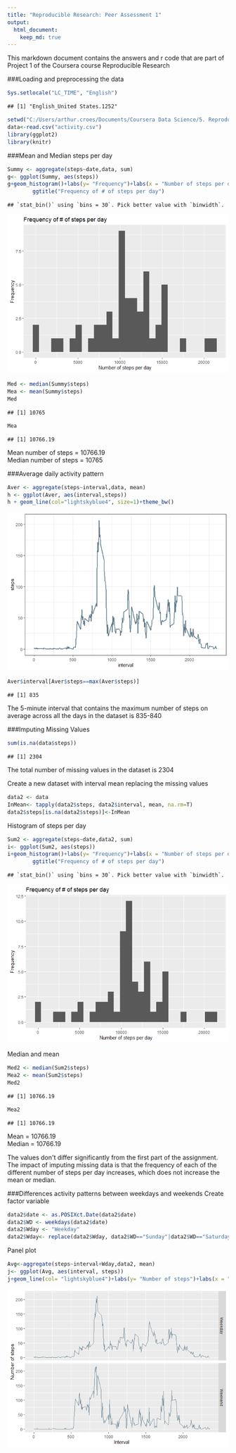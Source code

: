 ```yaml
---
title: "Reproducible Research: Peer Assessment 1"
output: 
  html_document:
    keep_md: true
---
```


This markdown document contains the answers and r code that are part of Project 1 of the Coursera course Reproducible Research 

###Loading and preprocessing the data

```r
Sys.setlocale("LC_TIME", "English")
```

```
## [1] "English_United States.1252"
```

```r
setwd("C:/Users/arthur.croes/Documents/Coursera Data Science/5. Reproducible Research")
data<-read.csv("activity.csv")
library(ggplot2)
library(knitr)
```

###Mean and Median steps per day

```r
Summy <- aggregate(steps~date,data, sum)
g<- ggplot(Summy, aes(steps))
g+geom_histogram()+labs(y= "Frequency")+labs(x = "Number of steps per day")+
        ggtitle("Frequency of # of steps per day") 
```

```
## `stat_bin()` using `bins = 30`. Pick better value with `binwidth`.
```

![](https://github.com/MisterCruz42/RepData_PeerAssessment1/blob/master/Hist1.jpeg)<!-- -->

```r
Med <- median(Summy$steps)
Mea <- mean(Summy$steps)
Med
```

```
## [1] 10765
```

```r
Mea
```

```
## [1] 10766.19
```
Mean number of steps = 10766.19  
Median number of steps = 10765

###Average daily activity pattern

```r
Aver <- aggregate(steps~interval,data, mean)
h <- ggplot(Aver, aes(interval,steps))
h + geom_line(col="lightskyblue4", size=1)+theme_bw()
```

![](https://github.com/MisterCruz42/RepData_PeerAssessment1/blob/master/Lin1.jpeg)<!-- -->

```r
Aver$interval[Aver$steps==max(Aver$steps)]
```

```
## [1] 835
```
The 5-minute interval that contains the maximum number of steps on average across all the days in the dataset is 835-840

###Imputing Missing Values

```r
sum(is.na(data$steps))
```

```
## [1] 2304
```
The total number of missing values in the dataset is 2304

Create a new dataset with interval mean replacing the missing values

```r
data2 <- data
InMean<- tapply(data2$steps, data2$interval, mean, na.rm=T)
data2$steps[is.na(data2$steps)]<-InMean
```

Histogram of steps per day

```r
Sum2 <- aggregate(steps~date,data2, sum)
i<- ggplot(Sum2, aes(steps))
i+geom_histogram()+labs(y= "Frequency")+labs(x = "Number of steps per day")+
        ggtitle("Frequency of # of steps per day") 
```

```
## `stat_bin()` using `bins = 30`. Pick better value with `binwidth`.
```

![](https://github.com/MisterCruz42/RepData_PeerAssessment1/blob/master/hist2.jpeg)<!-- -->

Median and mean

```r
Med2 <- median(Sum2$steps)
Mea2 <- mean(Sum2$steps)
Med2
```

```
## [1] 10766.19
```

```r
Mea2
```

```
## [1] 10766.19
```
Mean = 10766.19  
Median = 10766.19

The values don't differ significantly from the first part of the assignment. The impact of imputing missing data is that the frequency of each of the different number of steps per day increases, which does not increase the mean or median.

###Differences activity patterns between weekdays and weekends 
Create factor variable

```r
data2$date <- as.POSIXct.Date(data2$date)
data2$WD <- weekdays(data2$date)
data2$Wday <- "Weekday"
data2$Wday<- replace(data2$Wday, data2$WD=="Sunday"|data2$WD=="Saturday", "Weekend")
```
Panel plot

```r
Avg<-aggregate(steps~interval+Wday,data2, mean)
j<- ggplot(Avg, aes(interval, steps))
j+geom_line(col= "lightskyblue4")+labs(y= "Number of steps")+labs(x = "Interval")+facet_grid(vars(Avg$Wday)) 
```

![](https://github.com/MisterCruz42/RepData_PeerAssessment1/blob/master/line2.jpeg)<!-- -->


